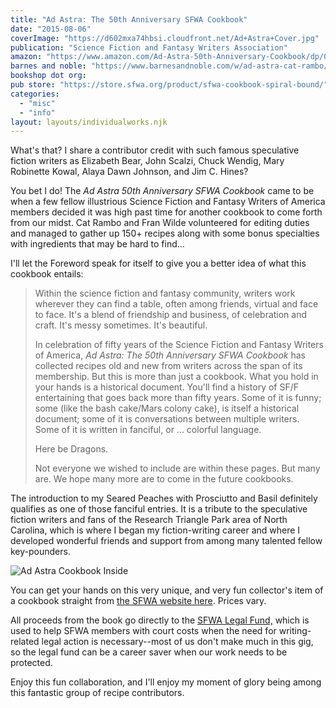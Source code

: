 ```yaml
---
title: "Ad Astra: The 50th Anniversary SFWA Cookbook"
date: "2015-08-06"
coverImage: "https://d602mxa74hbsi.cloudfront.net/Ad+Astra+Cover.jpg"
publication: "Science Fiction and Fantasy Writers Association"
amazon: "https://www.amazon.com/Ad-Astra-50th-Anniversary-Cookbook/dp/0982846711/"
barnes and noble: "https://www.barnesandnoble.com/w/ad-astra-cat-rambo/1122364985?ean=2940152277920"
bookshop dot org:
pub store: "https://store.sfwa.org/product/sfwa-cookbook-spiral-bound/"
categories:
  - "misc"
  - "info"
layout: layouts/individualworks.njk
---
```


What's that? I share a contributor credit with such famous speculative fiction writers as Elizabeth Bear, John Scalzi, Chuck Wendig, Mary Robinette Kowal, Alaya Dawn Johnson, and Jim C. Hines?

You bet I do! The _Ad Astra 50th Anniversary SFWA Cookbook_ came to be when a few fellow illustrious Science Fiction and Fantasy Writers of America members decided it was high past time for another cookbook to come forth from our midst. Cat Rambo and Fran Wilde volunteered for editing duties and managed to gather up 150+ recipes along with some bonus specialties with ingredients that may be hard to find...

I'll let the Foreword speak for itself to give you a better idea of what this cookbook entails:

> Within the science fiction and fantasy community, writers work wherever they can find a table, often among friends, virtual and face to face. It's a blend of friendship and business, of celebration and craft. It's messy sometimes. It's beautiful.
>
> In celebration of fifty years of the Science Fiction and Fantasy Writers of America, _Ad Astra: The 50th Anniversary SFWA Cookbook_ has collected recipes old and new from writers across the span of its membership. But this is more than just a cookbook. What you hold in your hands is a historical document. You'll find a history of SF/F entertaining that goes back more than fifty years. Some of it is funny; some (like the bash cake/Mars colony cake), is itself a historical document; some of it is conversations between multiple writers. Some of it is written in fanciful, or ... colorful language.
>
> Here be Dragons.
>
> Not everyone we wished to include are within these pages. But many are. We hope many more are to come in the future cookbooks.

The introduction to my Seared Peaches with Prosciutto and Basil definitely qualifies as one of those fanciful entries. It is a tribute to the speculative fiction writers and fans of the Research Triangle Park area of North Carolina, which is where I began my fiction-writing career and where I developed wonderful friends and support from among many talented fellow key-pounders.

![Ad Astra Cookbook Inside](https://d602mxa74hbsi.cloudfront.net/Ad+Astra+Cookbook-2.jpg)

You can get your hands on this very unique, and very fun collector's item of a cookbook straight from [the SFWA website here](https://www.sfwa.org/sfwa-publications/preorder-your-sfwa-cookbook-now/). Prices vary.

All proceeds from the book go directly to the [SFWA Legal Fund,](https://www.sfwa.org/about/benevolent-funds/legal-fund/) which is used to help SFWA members with court costs when the need for writing-related legal action is necessary--most of us don't make much in this gig, so the legal fund can be a career saver when our work needs to be protected.

Enjoy this fun collaboration, and I'll enjoy my moment of glory being among this fantastic group of recipe contributors.
